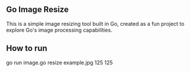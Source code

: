 ## Go Image Resize

This is a simple image resizing tool built in Go, created as a fun project to explore Go's image processing capabilities.

## How to run
go run image.go resize example.jpg 125 125
